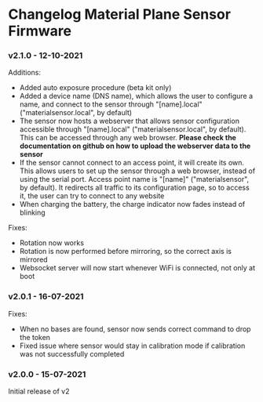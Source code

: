 # Changelog Material Plane Sensor Firmware

### v2.1.0 - 12-10-2021
Additions:
<ul>
    <li>Added auto exposure procedure (beta kit only)</li>
    <li>Added a device name (DNS name), which allows the user to configure a name, and connect to the sensor through "[name].local" ("materialsensor.local", by default)</li>
    <li>The sensor now hosts a webserver that allows sensor configuration accessible through "[name].local" ("materialsensor.local", by default). This can be accessed through any web browser. <b>Please check the documentation on github on how to upload the webserver data to the sensor</b></li>
    <li>If the sensor cannot connect to an access point, it will create its own. This allows users to set up the sensor through a web browser, instead of using the serial port. Access point name is "[name]" ("materialsensor", by default). It redirects all traffic to its configuration page, so to access it, the user can try to connect to any website</li>
    <li>When charging the battery, the charge indicator now fades instead of blinking</li>
</ul>

Fixes:
<ul>
    <li>Rotation now works</li>
    <li>Rotation is now performed before mirroring, so the correct axis is mirrored</li>
    <li>Websocket server will now start whenever WiFi is connected, not only at boot</li>
</ul>

### v2.0.1 - 16-07-2021
Fixes:
<ul>
    <li>When no bases are found, sensor now sends correct command to drop the token</li>
    <li>Fixed issue where sensor would stay in calibration mode if calibration was not successfully completed</li>
</ul>

### v2.0.0 - 15-07-2021
Initial release of v2